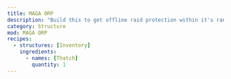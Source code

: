 ```yaml
---
title: MAGA ORP
description: "Build this to get offline raid protection within it's range!"
category: Structure
mod: MAGA ORP
recipes:
  - structures: [Inventory]
    ingredients:
      - names: [Thatch]
        quantity: 1
---
```

